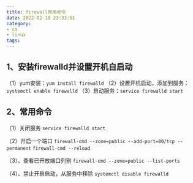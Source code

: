 ```yaml
---
title: firewall常用命令
date: 2022-02-10 23:33:51
category:
- cs
- linux
tags:
---
```


## 1、安装firewalld并设置开机自启动
（1）yum安装：`yum install firewalld`
（2）设置开机启动，添加到服务：`systemctl enable firewalld`
（3）启动服务：`service firewalld start`

## 2、常用命令
（1）关闭服务
`service firewalld start`

（2）开启一个端口
`firewall-cmd --zone=public --add-port=80/tcp --permanent`
`firewall-cmd --reload`

（3）、查看已开放端口列别
`firewall-cmd --zone=public --list-ports`

（4）、禁止开启启动，从服务中移除
`systemctl disable firewalld`
